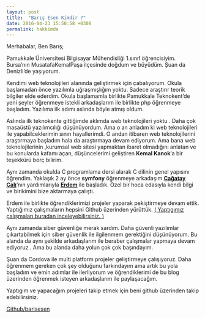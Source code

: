 ```yaml
---
layout: post
title:  "Barış Esen Kimdir ?"
date: 2016-04-23 15:50:58 +0300
permalink: hakkimda
---
```

Merhabalar, Ben Barış;

Pamukkale Üniversitesi Bilgisayar Mühendisliği 1.sınıf öğrencisiyim. Bursa’nın MusatafaKemalPaşa ilçesinde doğdum ve büyüdüm. Şuan da Denizli’de yaşıyorum.

Kendimi web teknolojileri alanında geliştirmek için çabalıyorum. Okula başlamadan önce yazılımla uğraşmışlığım yoktu. Sadece araştırır teorik bilgiler elde ederdim. Okula başlamamla birlikte Pamukkale Teknokent’de yeni şeyler öğrenmeye istekli arkadaşlarım ile birlikte php öğrenmeye başladım. Yazılıma ilk adımı aslında böyle atmış oldum.

Aslında ilk teknokente gittiğimde aklımda web teknolojileri yoktu . Daha çok masaüstü yazılımcılığı düşünüyordum. Ama o an anladım ki web teknolojileri ile yapabilceklerimin sınırı hayallerimdi. O andan itibaren web teknolojilerini araştırmaya başladım hala da araştırmaya devam ediyorum. Ama bana web teknolojilerinin ,kurumsal web sitesi yapmaktan ibaret olmadığını anlatan ve bu konularda kafamı açan, düşüncelerimi geliştiren **Kemal Kanok**‘a bir teşekkürü borç bilirim.

Aynı zamanda okulda C programlama dersi alarak C dilinin genel yapısını öğrendim. Yaklaşık 2 ay önce **symfony** öğrenmeye arkadaşım **[Çağatay Çalı](http://cagataycali.com/)**‘nın yardımlarıyla [**Erdem**](http://erdemoflaz.com) ile başladık. Özel bir hoca edasıyla kendi bilgi ve birikimini bize aktarmaya çalıştı.

Erdem ile birlikte öğrendiklerimizi projeler yaparak pekiştirmeye devam ettik. Yaptığımız çalışmaların hepsini Github üzerinden yürüttük. [( Yaptıgımız çalışmaları buradan inceleyebilirsiniz. )](https://github.com/SymfonyLearning)

Aynı zamanda siber güvenliğe merak sardım. Daha güvenli yazılımlar çıkartabilmek için siber güvenlik ile ilgilenmem gerektiğini düşünüyorum. Bu alanda da aynı şekilde arkadaşlarım ile beraber çalışmalar yapmaya devam ediyoruz . Ama bu alanda daha yolun çok çok başındayım.

Şuan da Cordova ile multi platform projeler geliştirmeye çalışıyoruz. Daha öğrenmem gereken çok şey olduğunu farkındayım ama artık bu yola başladım ve emin adımlar ile ilerliyorum ve öğrendiklerimi de bu blog üzerinden öğrenmek isteyen arkadaşlarım ile paylaşacağım.

Yaptıgım ve yapacağım projeleri takip etmek için beni github üzerinden takip edebilirsiniz.

[Github/barisesen](https://github.com/barisesen)
